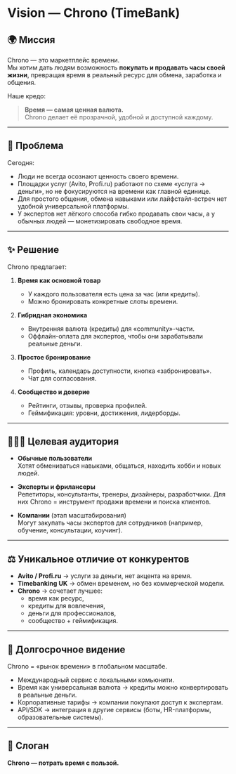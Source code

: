 # Vision — Chrono (TimeBank)

## 🌍 Миссия

Chrono — это маркетплейс времени.  
Мы хотим дать людям возможность **покупать и продавать часы своей жизни**, превращая время в реальный ресурс для обмена,
заработка и общения.

Наше кредо:
> **Время — самая ценная валюта.**  
> Chrono делает её прозрачной, удобной и доступной каждому.

---

## 🧩 Проблема

Сегодня:

- Люди не всегда осознают ценность своего времени.
- Площадки услуг (Avito, Profi.ru) работают по схеме «услуга → деньги», но не фокусируются на времени как главной
  единице.
- Для простого общения, обмена навыками или лайфстайл-встреч нет удобной универсальной платформы.
- У экспертов нет лёгкого способа гибко продавать свои часы, а у обычных людей — монетизировать свободное время.

---

## ✨ Решение

Chrono предлагает:

1. **Время как основной товар**
    - У каждого пользователя есть цена за час (или кредиты).
    - Можно бронировать конкретные слоты времени.

2. **Гибридная экономика**
    - Внутренняя валюта (кредиты) для «community»-части.
    - Оффлайн-оплата для экспертов, чтобы они зарабатывали реальные деньги.

3. **Простое бронирование**
    - Профиль, календарь доступности, кнопка «забронировать».
    - Чат для согласования.

4. **Сообщество и доверие**
    - Рейтинги, отзывы, проверка профилей.
    - Геймификация: уровни, достижения, лидерборды.

---

## 🧑‍🤝‍🧑 Целевая аудитория

- **Обычные пользователи**  
  Хотят обмениваться навыками, общаться, находить хобби и новых людей.

- **Эксперты и фрилансеры**  
  Репетиторы, консультанты, тренеры, дизайнеры, разработчики. Для них Chrono = инструмент продажи времени и поиска
  клиентов.

- **Компании** (этап масштабирования)  
  Могут закупать часы экспертов для сотрудников (например, обучение, консультации, коучинг).

---

## ⚖️ Уникальное отличие от конкурентов

- **Avito / Profi.ru** → услуги за деньги, нет акцента на время.
- **Timebanking UK** → обмен временем, но без коммерческой модели.
- **Chrono** → сочетает лучшее:
    - время как ресурс,
    - кредиты для вовлечения,
    - деньги для профессионалов,
    - сообщество + геймификация.

---

## 🚀 Долгосрочное видение

Chrono = «рынок времени» в глобальном масштабе.

- Международный сервис с локальными комьюнити.
- Время как универсальная валюта → кредиты можно конвертировать в реальные деньги.
- Корпоративные тарифы → компании покупают доступ к экспертам.
- API/SDK → интеграция в другие сервисы (боты, HR-платформы, образовательные системы).

---

## 🎯 Слоган

**Chrono — потрать время с пользой.**